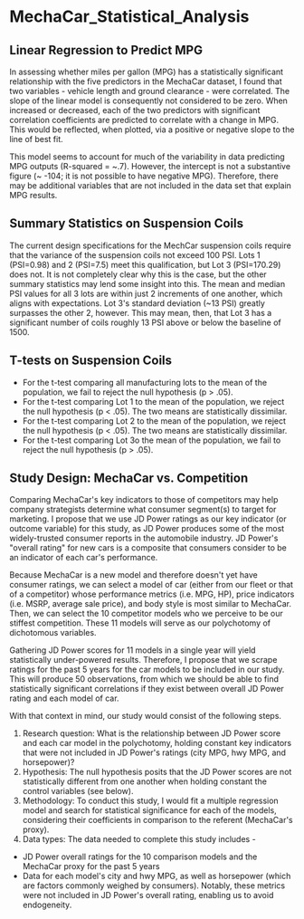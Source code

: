 # MechaCar_Statistical_Analysis

## Linear Regression to Predict MPG
In assessing whether miles per gallon (MPG) has a statistically significant relationship with the five  predictors in the MechaCar dataset, I found that two variables - vehicle length and ground clearance - were correlated. The slope of the linear model is consequently not considered to be zero. When increased or decreased, each of the two predictors with significant correlation coefficients are predicted to correlate with a change in MPG. This would be reflected, when plotted, via a positive or negative slope to the line of best fit. 

This model seems to account for much of the variability in data predicting MPG outputs (R-squared = ~.7). However, the intercept is not a substantive figure (~ -104; it is not possible to have negative MPG). Therefore, there may be additional variables that are not included in the data set that explain MPG results.

## Summary Statistics on Suspension Coils
The current design specifications for the MechCar suspension coils require that the variance of the suspension coils not exceed 100 PSI. Lots 1 (PSI=0.98) and 2 (PSI=7.5) meet this qualification, but Lot 3 (PSI=170.29) does not. It is not completely clear why this is the case, but the other summary statistics may lend some insight into this. The mean and median PSI values for all 3 lots are within just 2 increments of one another, which aligns with expectations. Lot 3's standard deviation  (~13 PSI) greatly surpasses the other 2, however. This may mean, then, that Lot 3 has a significant number of coils roughly 13 PSI above or below the baseline of 1500. 

## T-tests on Suspension Coils
* For the t-test comparing all manufacturing lots to the mean of the population, we fail to reject the null hypothesis (p > .05). 
* For the t-test comparing Lot 1 to the mean of the population, we reject the null hypothesis (p < .05).  The two means are statistically dissimilar.
* For the t-test comparing Lot 2 to the mean of the population, we reject the null hypothesis (p < .05). The two means are statistically dissimilar.
* For the t-test comparing Lot 3o the mean of the population, we fail to reject the null hypothesis (p > .05).

## Study Design: MechaCar vs. Competition
Comparing MechaCar's key indicators to those of competitors may help company strategists determine what consumer segment(s) to target for marketing. I propose that we use JD Power ratings as our key indicator (or outcome variable) for this study, as JD Power produces some of the most widely-trusted consumer reports in the automobile industry. JD Power's "overall rating" for new cars is a composite that consumers consider to be an indicator of each car's performance.

Because MechaCar is a new model and therefore doesn't yet have consumer ratings, we can select a model of car (either from our fleet or that of a competitor) whose performance metrics (i.e. MPG, HP), price indicators (i.e. MSRP, average sale price), and body style is most similar to MechaCar. Then, we can select the 10 competitor models who we perceive to be our stiffest competition. These 11 models will serve as our polychotomy of dichotomous variables.

Gathering JD Power scores for 11 models in a single year will yield statistically under-powered results. Therefore, I propose that we scrape ratings for the past 5 years for the car models to be included in our study. This will produce 50 observations, from which we should be able to find statistically significant correlations if they exist between overall JD Power rating and each model of car.

With that context in mind, our study would consist of the following steps.

1. Research question: What is the relationship between JD Power score and each car model in the polychotomy, holding constant key indicators that were not included in JD Power's ratings (city MPG, hwy MPG, and horsepower)?
2. Hypothesis: The null hypothesis posits that the JD Power scores are not statistically different from one another when holding constant the control variables (see below).
3. Methodology: To conduct this study, I would fit a multiple regression model and search for statistical significance for each of the models, considering their coefficients in comparison to the referent (MechaCar's proxy).
4. Data types: The data needed to complete this study includes -
* JD Power overall ratings for the 10 comparison models and the MechaCar proxy for the past 5 years
* Data for each model's city and hwy MPG, as well as horsepower (which are factors commonly weighed by consumers). Notably, these metrics were not included in JD Power's overall rating, enabling us to avoid endogeneity.



















